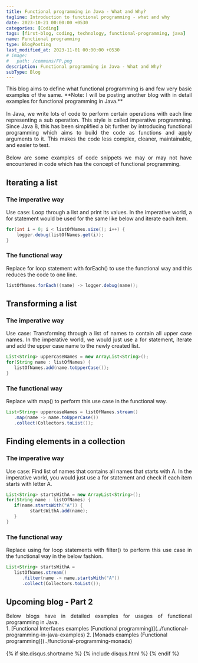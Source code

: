 ```yaml
--- 
title: Functional programming in Java - What and Why?
tagline: Introduction to functional programming - what and why
date: 2023-10-21 00:00:00 +0530
categories: [Coding]
tags: [first-blog, coding, technology, functional-programming, java]
name: Functional programming
type: BlogPosting
last_modified_at: 2023-11-01 00:00:00 +0530
# image:
#   path: /commons/FP.png
description: Functional programming in Java - What and Why?
subType: Blog 
---
```


<style>
#disqus_thread .reaction-box {
  display: none !important;
}
</style>

<div align="justify">
This blog aims to define what functional programming is and few very basic examples of the same. **Note: I will be posting another blog with in detail examples for functional programming in Java.**
 <br />
 <br />  
 In Java, we write lots of code to perform certain operations with each line representing a sub operation. This style is called imperative programming. Since Java 8, this has been simplified a bit further by introducing functional programming which aims to build the code as functions and apply arguments to it. This makes the code less complex, cleaner, maintainable, and easier to test.
 <br /> 
 <br />
Below are some examples of code snippets we may or may not have encountered in code which has the concept of functional programming. 
 </div>

## Iterating a list
### The imperative way
 <div align="justify">
Use case: Loop through a list and print its values. In the imperative world, a for statement would be used for the same like below and iterate each item.
</div>

```java
for(int i = 0; i < listOfNames.size(); i++) {                      
    logger.debug(listOfNames.get(i)); 
}
```

### The functional way
 <div align="justify">
Replace for loop statement with forEach() to use the functional way and this reduces the code to one line. 
</div>

```java
listOfNames.forEach((name) -> logger.debug(name));
```

## Transforming a list
### The imperative way
 <div align="justify">
Use case: Transforming through a list of names to contain all upper case names. In the imperative world, we would just use a for statement, iterate and add the upper case name to the newly created list. 
</div>

```java
List<String> uppercaseNames = new ArrayList<String>();
for(String name : listOfNames) { 
   listOfNames.add(name.toUpperCase()); 
}
```


### The functional way
 <div align="justify">
Replace with map() to perform this use case in the functional way. 
</div>

```java
List<String> uppercaseNames = listOfNames.stream() 
   .map(name -> name.toUpperCase()) 
   .collect(Collectors.toList());
```

## Finding elements in a collection

### The imperative way
 <div align="justify">
Use case: Find list of names that contains all names that starts with A. In the imperative world, you would just use a for statement and check if each item starts with letter A. 
</div>

```java
List<String> startsWithA = new ArrayList<String>(); 
for(String name : listOfNames) {
   if(name.startsWith("A")) { 
         startsWithA.add(name); 
   }
}
```

### The functional way
 <div align="justify">
Replace using for loop statements with filter() to perform this use case in the functional way in the below fashion.
</div>

```java
List<String> startsWithA =
   listOfNames.stream()
      .filter(name -> name.startsWith("A")) 
      .collect(Collectors.toList());
```

## Upcoming blog - Part 2
 <div align="justify">
Below blogs have in detailed examples for usages of functional programming in Java. 
</div>
1. [Functional Interfaces examples (Functional programming)](../functional-programming-in-java-examples)
2. [Monads examples (Functional programming)](../functional-programming-monads)
 <br />  
  <br />  
{% if site.disqus.shortname %}
  {% include disqus.html %}
{% endif %}
